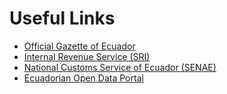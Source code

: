 # Useful Links

- [Official Gazette of Ecuador](https://www.registroficial.gob.ec/)
- [Internal Revenue Service (SRI)](https://www.sri.gob.ec/)
- [National Customs Service of Ecuador (SENAE)](https://www.aduana.gob.ec/)
- [Ecuadorian Open Data Portal](https://www.datosabiertos.gob.ec/)
